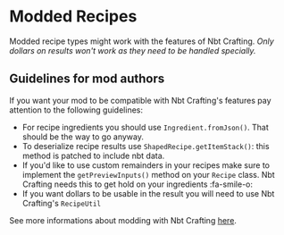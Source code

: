# Modded Recipes

Modded recipe types might work with the features of Nbt Crafting. *Only dollars on results won't work as they need to be handled specially.*

## Guidelines for mod authors

If you want your mod to be compatible with Nbt Crafting's features pay attention to the following guidelines:

- For recipe ingredients you should use `Ingredient.fromJson()`. That should be the way to go anyway.
- To deserialize recipe results use `ShapedRecipe.getItemStack()`: this method is patched to include nbt data.
- If you'd like to use custom remainders in your recipes make sure to implement the `getPreviewInputs()` method on your `Recipe` class. Nbt Crafting needs this to get hold on your ingredients :fa-smile-o:
- If you want dollars to be usable in the result you will need to use Nbt Crafting's `RecipeUtil`

See more informations about modding with Nbt Crafting [here](../../modders.md).
